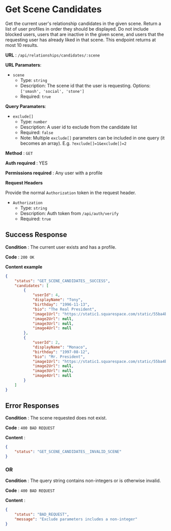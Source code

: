 # Get Scene Candidates

Get the current user's relationship candidates in the given scene. Return a list
of user profiles in order they should be displayed. Do not include blocked
users, users that are inactive in the given scene, and users that the requesting
user has already liked in that scene. This endpoint returns at most 10 results.

**URL** : `/api/relationships/candidates/:scene`

**URL Paramaters**:
* `scene`
  * Type: `string`
  * Description: The scene id that the user is requesting. Options: `['smash', 'social', 'stone']`
  * Required: `true`

**Query Paramaters**:
* `exclude[]`
  * Type: `number`
  * Description: A user id to exclude from the candidate list
  * Required: `false`
  * Note: Multiple `exclude[]` parameters can be included in one query (it becomes an array). E.g. `?exclude[]=1&exclude[]=2`

**Method** : `GET`

**Auth required** : YES

**Permissions required** : Any user with a profile

**Request Headers**

Provide the normal `Authorization` token in the request header.

* `Authorization`
  * Type: `string`
  * Description: Auth token from `/api/auth/verify`
  * Required: `true`

## Success Response

**Condition** : The current user exists and has a profile.

**Code** : `200 OK`

**Content example**

```json
{
    "status": "GET_SCENE_CANDIDATES__SUCCESS",
    "candidates": [
        {
            "userId": 4,
            "displayName": "Tony",
            "birthday": "1996-11-13",
            "bio": "The Real President",
            "image1Url": "https://static1.squarespace.com/static/55ba4b1be4b03f052fff1bf7/t/5a0a3ba04192029150cb2aeb/1510620084146/bubs-max.jpg?format=1000w",
            "image2Url": null,
            "image3Url": null,
            "image4Url": null
        },
        {
            "userId": 2,
            "displayName": "Monaco",
            "birthday": "1997-08-12",
            "bio": "Mr. President",
            "image1Url": "https://static1.squarespace.com/static/55ba4b1be4b03f052fff1bf7/t/5a0a3ba04192029150cb2aeb/1510620084146/bubs-max.jpg?format=1000w",
            "image2Url": null,
            "image3Url": null,
            "image4Url": null
        }
    ]
}
```

## Error Responses

**Condition** : The scene requested does not exist.

**Code** : `400 BAD REQUEST`

**Content** :
```json
{
    "status": "GET_SCENE_CANDIDATES__INVALID_SCENE"
}
```

### OR

**Condition** : The query string contains non-integers or is otherwise invalid.

**Code** : `400 BAD REQUEST`

**Content** :
```json
{
    "status": "BAD_REQUEST",
    "message": "Exclude parameters includes a non-integer"
}
```
